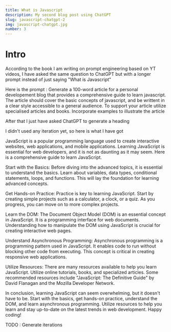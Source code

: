 ```yaml
---
title: What is Javascript
description: My second blog post using ChatGPT
slug: javascript-chatgpt-2
img: javascript-chatgpt.jpg
number: 3
---
```


# Intro

According to the book I am writing on prompt engineering based on YT videos, I have asked the same question to ChatGPT but with a longer prompt instead of just saying "What is Javascript"

Here is the prompt : Generate a 100-word article for a personal developement blog that provides a comprehensive guide to learn javascript. The article should cover the basic concepts of javascript, and be writtent in a clear style accessible to a general audience. To support your article utilize specialised articles and books. Incorporate examples to illustrate the article

After that I just have asked ChatGPT to generate a heading

I didn't used any iteration yet, so here is what I have got

JavaScript is a popular programming language used to create interactive websites, web applications, and mobile applications. Learning JavaScript is essential for web developers, and it is not as daunting as it may seem. Here is a comprehensive guide to learn JavaScript.

Start with the Basics: Before diving into the advanced topics, it is essential to understand the basics. Learn about variables, data types, conditional statements, loops, and functions. This will lay the foundation for learning advanced concepts.

Get Hands-on Practice: Practice is key to learning JavaScript. Start by creating simple projects such as a calculator, a clock, or a quiz. As you progress, you can move on to more complex projects.

Learn the DOM: The Document Object Model (DOM) is an essential concept in JavaScript. It is a programming interface for web documents. Understanding how to manipulate the DOM using JavaScript is crucial for creating interactive web pages.

Understand Asynchronous Programming: Asynchronous programming is a programming pattern used in JavaScript. It enables code to run without blocking other code from executing. This concept is critical in creating responsive web applications.

Utilize Resources: There are many resources available to help you learn JavaScript. Utilize online tutorials, books, and specialized articles. Some recommended resources include "JavaScript: The Definitive Guide" by David Flanagan and the Mozilla Developer Network.

In conclusion, learning JavaScript can seem overwhelming, but it doesn't have to be. Start with the basics, get hands-on practice, understand the DOM, and learn asynchronous programming. Utilize resources to help you learn and stay up-to-date on the latest trends in web development. Happy coding!

TODO : Generate iterations
